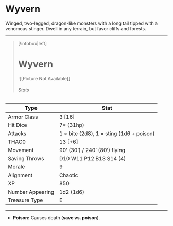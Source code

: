 # Wyvern

Winged, two-legged, dragon-like monsters with a long tail tipped with a venomous stinger. Dwell in any terrain, but favor cliffs and forests.

------
> [!infobox|left] 
>  # Wyvern
>  ![[Picture Not Available]] 
>  ###### Stats 
| Type                    | Stat        |
| ---------------- | ------------------------------ | 
| Armor Class     | 3 [16]                                   |
| Hit Dice         | 7* (31hp)                                |
| Attacks          | 1 × bite (2d8), 1 × sting (1d6 + poison) |
| THAC0            | 13 [+6]                                  |
| Movement         | 90’ (30’) / 240’ (80’) flying            |
| Saving Throws    | D10 W11 P12 B13 S14 (4)                  |
| Morale           | 9                                        |
| Alignment        | Chaotic                                  |
| XP               | 850                                      |
| Number Appearing | 1d2 (1d6)                                |
| Treasure Type    | E                                        |

------

- **Poison:** Causes death (**save vs. poison**).